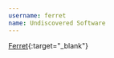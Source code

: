 ```yaml
---
username: ferret
name: Undiscovered Software
---
```


[Ferret](http://apps.microsoft.com/windows/en-US/app/ferret/06c1411a-4aba-466c-999b-8ba63667a03c){:target="_blank"}
